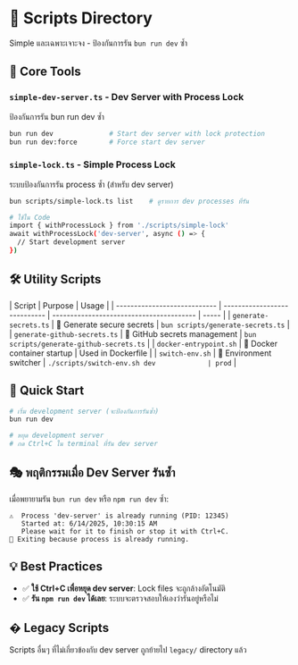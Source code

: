 # 🔧 Scripts Directory

Simple และเฉพาะเจาะจง - ป้องกันการรัน `bun run dev` ซ้ำ

## 🎯 Core Tools

### `simple-dev-server.ts` - Dev Server with Process Lock

ป้องกันการรัน bun run dev ซ้ำ

```bash
bun run dev              # Start dev server with lock protection
bun run dev:force        # Force start dev server
```

### `simple-lock.ts` - Simple Process Lock

ระบบป้องกันการรัน process ซ้ำ (สำหรับ dev server)

```bash
bun scripts/simple-lock.ts list    # ดูรายการ dev processes ที่รัน

# ใช้ใน Code
import { withProcessLock } from './scripts/simple-lock'
await withProcessLock('dev-server', async () => {
  // Start development server
})
```

## 🛠️ Utility Scripts

| Script                       | Purpose                      | Usage                                    |
| ---------------------------- | ---------------------------- | ---------------------------------------- | ----- |
| `generate-secrets.ts`        | 🔑 Generate secure secrets   | `bun scripts/generate-secrets.ts`        |
| `generate-github-secrets.ts` | 🔐 GitHub secrets management | `bun scripts/generate-github-secrets.ts` |
| `docker-entrypoint.sh`       | 🐳 Docker container startup  | Used in Dockerfile                       |
| `switch-env.sh`              | 🔀 Environment switcher      | `./scripts/switch-env.sh dev             | prod` |

## 🎯 Quick Start

```bash
# เริ่ม development server (จะป้องกันการรันซ้ำ)
bun run dev

# หยุด development server
# กด Ctrl+C ใน terminal ที่รัน dev server
```

## 🎭 พฤติกรรมเมื่อ Dev Server รันซ้ำ

เมื่อพยายามรัน `bun run dev` หรือ `npm run dev` ซ้ำ:

```
⚠️  Process 'dev-server' is already running (PID: 12345)
   Started at: 6/14/2025, 10:30:15 AM
   Please wait for it to finish or stop it with Ctrl+C.
🚫 Exiting because process is already running.
```

## 💡 Best Practices

- ✅ **ใช้ Ctrl+C เพื่อหยุด dev server**: Lock files จะถูกล้างอัตโนมัติ
- ✅ **รัน `npm run dev` ได้เลย**: ระบบจะตรวจสอบให้เองว่ารันอยู่หรือไม่

## � Legacy Scripts

Scripts อื่นๆ ที่ไม่เกี่ยวข้องกับ dev server ถูกย้ายไป `legacy/` directory แล้ว
